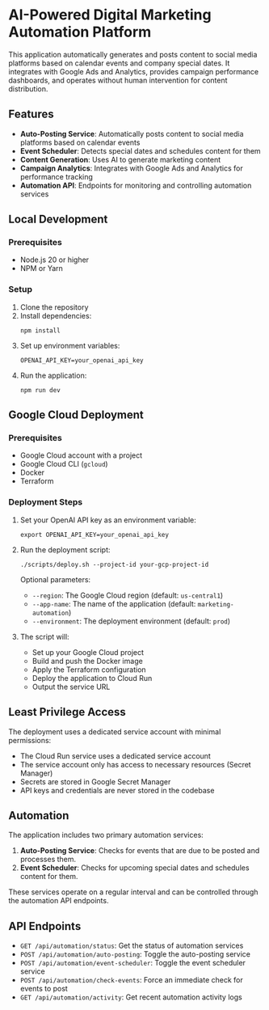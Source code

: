 # AI-Powered Digital Marketing Automation Platform

This application automatically generates and posts content to social media platforms based on calendar events and company special dates. It integrates with Google Ads and Analytics, provides campaign performance dashboards, and operates without human intervention for content distribution.

## Features

- **Auto-Posting Service**: Automatically posts content to social media platforms based on calendar events
- **Event Scheduler**: Detects special dates and schedules content for them
- **Content Generation**: Uses AI to generate marketing content
- **Campaign Analytics**: Integrates with Google Ads and Analytics for performance tracking
- **Automation API**: Endpoints for monitoring and controlling automation services

## Local Development

### Prerequisites

- Node.js 20 or higher
- NPM or Yarn

### Setup

1. Clone the repository
2. Install dependencies:
   ```
   npm install
   ```
3. Set up environment variables:
   ```
   OPENAI_API_KEY=your_openai_api_key
   ```
4. Run the application:
   ```
   npm run dev
   ```

## Google Cloud Deployment

### Prerequisites

- Google Cloud account with a project
- Google Cloud CLI (`gcloud`)
- Docker
- Terraform

### Deployment Steps

1. Set your OpenAI API key as an environment variable:
   ```
   export OPENAI_API_KEY=your_openai_api_key
   ```

2. Run the deployment script:
   ```
   ./scripts/deploy.sh --project-id your-gcp-project-id
   ```

   Optional parameters:
   - `--region`: The Google Cloud region (default: `us-central1`)
   - `--app-name`: The name of the application (default: `marketing-automation`)
   - `--environment`: The deployment environment (default: `prod`)

3. The script will:
   - Set up your Google Cloud project
   - Build and push the Docker image
   - Apply the Terraform configuration
   - Deploy the application to Cloud Run
   - Output the service URL

## Least Privilege Access

The deployment uses a dedicated service account with minimal permissions:

- The Cloud Run service uses a dedicated service account
- The service account only has access to necessary resources (Secret Manager)
- Secrets are stored in Google Secret Manager
- API keys and credentials are never stored in the codebase

## Automation

The application includes two primary automation services:

1. **Auto-Posting Service**: Checks for events that are due to be posted and processes them.
2. **Event Scheduler**: Checks for upcoming special dates and schedules content for them.

These services operate on a regular interval and can be controlled through the automation API endpoints.

## API Endpoints

- `GET /api/automation/status`: Get the status of automation services
- `POST /api/automation/auto-posting`: Toggle the auto-posting service
- `POST /api/automation/event-scheduler`: Toggle the event scheduler service
- `POST /api/automation/check-events`: Force an immediate check for events to post
- `GET /api/automation/activity`: Get recent automation activity logs
